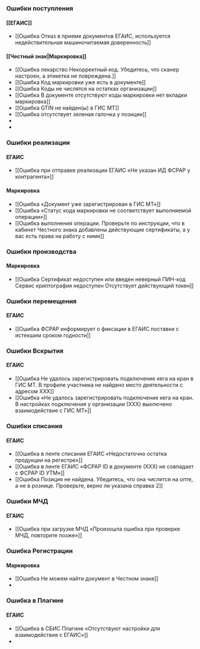 ### Ошибки поступления
#### [[ЕГАИС]]
- [[Ошибка Отказ в приеме документов ЕГАИС, используется недействительная машиночитаемая доверенность]]
#### [[Честный знак|Маркировка]]
- [[Ошибка лекарство Некорректный код. Убедитесь, что сканер настроен, а этикетка не повреждена.]]
- [[Ошибка Код маркировки уже есть в документе]]
- [[Ошибка Коды не числятся на остатках организации]]
- [[Ошибка В документе отсутствуют коды маркировки нет вкладки маркировка]]
- [[Ошибка GTIN не найден(ы) в ГИС МТ]]
- [[Ошибка отсутствует зеленая галочка у позиции]]
- 
- 
### Ошибки реализации
#### ЕГАИС
- [[Ошибка при отправке реализации ЕГАИС «Не указан ИД ФСРАР у контрагента»]]
#### Маркировка
- [[Ошибка «Документ уже зарегистрирован в ГИС МТ»]]
- [[Ошибка «Статус кода маркировки не соответствует выполняемой операции»]]
- [[Ошибка выполнения операции. Проверьте по инструкции, что в кабинет Честного знака добавлены действующие сертификаты, а у вас есть права на работу с ними]]


### Ошибки производства
#### Маркировка
- [[Ошибка Сертификат недоступен или введен неверный ПИН-код  Сервис криптография недоступен Отсутствует действующий токен]]




### Ошибки перемещения
#### ЕГАИС
- [[Ошибка ФСРАР информирует о фиксации в ЕГАИС поставки с истекшим сроком годности]]

### Ошибки Вскрытия 
#### ЕГАИС
- [[Ошибка Не удалось зарегистрировать подключение кега на кран в ГИС МТ. В профиле участника не найдено место деятельности с адресом ХХХ]]
- [[Ошибка «Не удалось зарегистрировать подключение кега на кран. В настройках подключения у организации (ХХХ) выключено взаимодействие с ГИС МТ»]]

### Ошибки списания
#### ЕГАИС
- [[Ошибка в ленте списания ЕГАИС «Недостаточно остатка продукции на регистре»]]
- [[Ошибка в ленте ЕГАИС «ФСРАР ID в документе (ХХХ) не совпадает с ФСРАР ID УТМ»]]
- [[Ошибка Позиция не найдена. Убедитесь, что она числится на опте, а не в рознице. Проверьте, верно ли указана справка 2]]

### Ошибки МЧД
#### ЕГАИС
- [[Ошибка при загрузке МЧД «Произошла ошибка при проверке МЧД, повторите позже»]]


### Ошибка Регистрации
#### Маркировка
- [[Ошибка Не можем найти документ в Честном знаке]]
- 

### Ошибка в Плагине
#### ЕГАИС
- [[Ошибка в СБИС Плагине «Отсутствуют настройки для взаимодействия с ЕГАИС»]]
- 